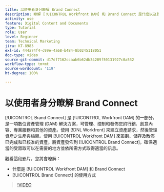 ```yaml
---
title: 以使用者身分瞭解 Brand Connect
description: 瞭解 [!UICONTROL Workfront DAM] 和 Brand Connect 是什麼以及其使用方式。
activity: use
feature: Digital Content and Documents
type: Tutorial
role: User
level: Beginner
team: Technical Marketing
jira: KT-8983
exl-id: 444a74f4-c99e-4a68-b484-8b0245118051
doc-type: video
source-git-commit: d17df7162ccaab6b62db34209f50131927c0a532
workflow-type: tm+mt
source-wordcount: '119'
ht-degree: 100%

---
```


# 以使用者身分瞭解 Brand Connect

[!UICONTROL Brand Connect] 是 [!UICONTROL Workfront DAM] 的一部分，是一項數位資產管理 (DAM) 解決方案，可管理、控制和發佈您的行銷、創意內容、專業服務和其他的資產。使用 [!DNL Workfront] 來建立資產請求，然後管理資產之生產與檢閱。使用 [!UICONTROL Workfront DAM] 來策劃、儲存及散佈已完成和已核准的資產。將資產發佈到 [!UICONTROL Brand Connect]，確保適當的受眾取可以在需要的地方並依所需方式取得適當的訊息。

觀看這段影片，您將會瞭解：

* 什麼是 [!UICONTROL Workfront DAM] 和 Brand Connect
* [!UICONTROL Brand Connect] 的使用方式

>[!VIDEO](https://video.tv.adobe.com/v/335245/?quality=12&learn=on&enablevpops)

